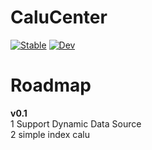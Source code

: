 # CaluCenter

[![Stable](https://img.shields.io/badge/docs-stable-blue.svg)](https://Vking.github.io/CaluCenter.jl/stable)
[![Dev](https://img.shields.io/badge/docs-dev-blue.svg)](https://Vking.github.io/CaluCenter.jl/dev)
# Roadmap
**v0.1**  
1 Support Dynamic Data Source  
2 simple index calu